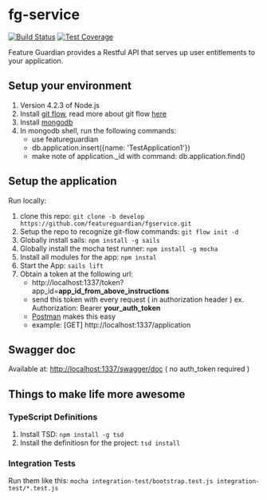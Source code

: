 # fg-service

[![Build Status](https://travis-ci.org/featureguardian/fg-service.svg?branch=develop)](https://travis-ci.org/featureguardian/fg-service)
[![Test Coverage](https://img.shields.io/codecov/c/github/featureguardian/fg-service.svg)](https://codecov.io/github/featureguardian/fg-service)

Feature Guardian provides a Restful API that serves up user entitlements to your application.

## Setup your environment
1. Version 4.2.3 of Node.js
1. Install [git flow](https://github.com/nvie/gitflow/wiki/Installation), read more about git flow [here](https://github.com/nvie/gitflow)
1. Install [mongodb](https://docs.mongodb.org/v3.0/installation/)
1. In mongodb shell, run the following commands:
	* use featureguardian
	* db.application.insert({name: 'TestApplication1'})
	* make note of application._id with command: db.application.find()

## Setup the application

Run locally:

1. clone this repo: `git clone -b develop https://github.com/featureguardian/fgservice.git`
2. Setup the repo to recognize git-flow commands: `git flow init -d`
1. Globally install sails: `npm install -g sails`
1. Globally install the mocha test runner: `npm install -g mocha`
1. Install all modules for the app: `npm instal`
1. Start the App: `sails lift`
1. Obtain a token at the following url:
	* http://localhost:1337/token?app_id=**app_id_from_above_instructions**
	* send this token with every request ( in authorization header ) ex. Authorization: Bearer **your_auth_token**
	 * [Postman](https://www.getpostman.com/) makes this easy
	 * example: [GET] http://localhost:1337/application


## Swagger doc

Available at: [http://localhost:1337/swagger/doc](http://localhost:1337/swagger/doc)  ( no auth_token required )

## Things to make life more awesome

### TypeScript Definitions
1. Install TSD: `npm install -g tsd`
1. Install the definitiosn for the project: `tsd install`

### Integration Tests
Run them like this: `mocha integration-test/bootstrap.test.js integration-test/*.test.js`

